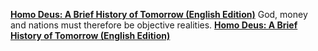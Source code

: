 [**Homo Deus: A Brief History of Tomorrow (English Edition)**](http://amzn.eu/3O46XrO)
God, money and nations must therefore be objective realities.
[**Homo Deus: A Brief History of Tomorrow (English Edition)**](http://amzn.eu/5nozBLU)